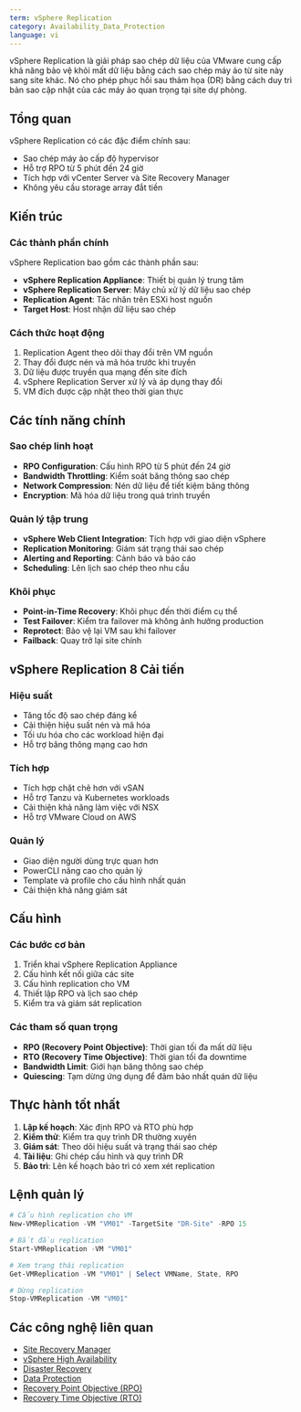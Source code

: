 ```yaml
---
term: vSphere Replication
category: Availability_Data_Protection
language: vi
---
```


vSphere Replication là giải pháp sao chép dữ liệu của VMware cung cấp khả năng bảo vệ khỏi mất dữ liệu bằng cách sao chép máy ảo từ site này sang site khác. Nó cho phép phục hồi sau thảm họa (DR) bằng cách duy trì bản sao cập nhật của các máy ảo quan trọng tại site dự phòng.

## Tổng quan

vSphere Replication có các đặc điểm chính sau:
- Sao chép máy ảo cấp độ hypervisor
- Hỗ trợ RPO từ 5 phút đến 24 giờ
- Tích hợp với vCenter Server và Site Recovery Manager
- Không yêu cầu storage array đắt tiền

## Kiến trúc

### Các thành phần chính
vSphere Replication bao gồm các thành phần sau:
- **vSphere Replication Appliance**: Thiết bị quản lý trung tâm
- **vSphere Replication Server**: Máy chủ xử lý dữ liệu sao chép
- **Replication Agent**: Tác nhân trên ESXi host nguồn
- **Target Host**: Host nhận dữ liệu sao chép

### Cách thức hoạt động
1. Replication Agent theo dõi thay đổi trên VM nguồn
2. Thay đổi được nén và mã hóa trước khi truyền
3. Dữ liệu được truyền qua mạng đến site đích
4. vSphere Replication Server xử lý và áp dụng thay đổi
5. VM đích được cập nhật theo thời gian thực

## Các tính năng chính

### Sao chép linh hoạt
- **RPO Configuration**: Cấu hình RPO từ 5 phút đến 24 giờ
- **Bandwidth Throttling**: Kiểm soát băng thông sao chép
- **Network Compression**: Nén dữ liệu để tiết kiệm băng thông
- **Encryption**: Mã hóa dữ liệu trong quá trình truyền

### Quản lý tập trung
- **vSphere Web Client Integration**: Tích hợp với giao diện vSphere
- **Replication Monitoring**: Giám sát trạng thái sao chép
- **Alerting and Reporting**: Cảnh báo và báo cáo
- **Scheduling**: Lên lịch sao chép theo nhu cầu

### Khôi phục
- **Point-in-Time Recovery**: Khôi phục đến thời điểm cụ thể
- **Test Failover**: Kiểm tra failover mà không ảnh hưởng production
- **Reprotect**: Bảo vệ lại VM sau khi failover
- **Failback**: Quay trở lại site chính

## vSphere Replication 8 Cải tiến

### Hiệu suất
- Tăng tốc độ sao chép đáng kể
- Cải thiện hiệu suất nén và mã hóa
- Tối ưu hóa cho các workload hiện đại
- Hỗ trợ băng thông mạng cao hơn

### Tích hợp
- Tích hợp chặt chẽ hơn với vSAN
- Hỗ trợ Tanzu và Kubernetes workloads
- Cải thiện khả năng làm việc với NSX
- Hỗ trợ VMware Cloud on AWS

### Quản lý
- Giao diện người dùng trực quan hơn
- PowerCLI nâng cao cho quản lý
- Template và profile cho cấu hình nhất quán
- Cải thiện khả năng giám sát

## Cấu hình

### Các bước cơ bản
1. Triển khai vSphere Replication Appliance
2. Cấu hình kết nối giữa các site
3. Cấu hình replication cho VM
4. Thiết lập RPO và lịch sao chép
5. Kiểm tra và giám sát replication

### Các tham số quan trọng
- **RPO (Recovery Point Objective)**: Thời gian tối đa mất dữ liệu
- **RTO (Recovery Time Objective)**: Thời gian tối đa downtime
- **Bandwidth Limit**: Giới hạn băng thông sao chép
- **Quiescing**: Tạm dừng ứng dụng để đảm bảo nhất quán dữ liệu

## Thực hành tốt nhất

1. **Lập kế hoạch**: Xác định RPO và RTO phù hợp
2. **Kiểm thử**: Kiểm tra quy trình DR thường xuyên
3. **Giám sát**: Theo dõi hiệu suất và trạng thái sao chép
4. **Tài liệu**: Ghi chép cấu hình và quy trình DR
5. **Bảo trì**: Lên kế hoạch bảo trì có xem xét replication

## Lệnh quản lý

```powershell
# Cấu hình replication cho VM
New-VMReplication -VM "VM01" -TargetSite "DR-Site" -RPO 15

# Bắt đầu replication
Start-VMReplication -VM "VM01"

# Xem trạng thái replication
Get-VMReplication -VM "VM01" | Select VMName, State, RPO

# Dừng replication
Stop-VMReplication -VM "VM01"
```

## Các công nghệ liên quan

- [Site Recovery Manager](/glossary/term/site-recovery-manager.md)
- [vSphere High Availability](/glossary/term/vsphere-high-availability.md)
- [Disaster Recovery](/glossary/term/disaster-recovery)
- [Data Protection](/glossary/term/data-protection)
- [Recovery Point Objective (RPO)](/glossary/term/recovery-point-objective.md)
- [Recovery Time Objective (RTO)](/glossary/term/recovery-time-objective.md)
